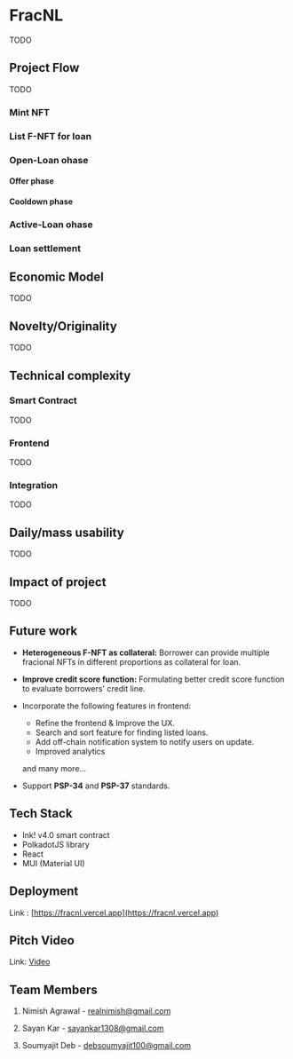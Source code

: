 # FracNL

TODO

## Project Flow

TODO

### Mint NFT

### List F-NFT for loan

### Open-Loan ohase

#### Offer phase

#### Cooldown phase

### Active-Loan ohase

### Loan settlement

## Economic Model

TODO

## Novelty/Originality
  
TODO

## Technical complexity

### Smart Contract

TODO

### Frontend

TODO

### Integration

TODO

## Daily/mass usability

TODO

## Impact of project

TODO

## Future work

* **Heterogeneous F-NFT as collateral:** Borrower can provide multiple fracional NFTs in different proportions as collateral for loan.

* **Improve credit score function:** Formulating better credit score function to evaluate borrowers' credit line.

* Incorporate the following features in frontend:

    * Refine the frontend & Improve the UX.
    * Search and sort feature for finding listed loans.
    * Add off-chain notification system to notify users on update.
    * Improved analytics

    and many more…

* Support **PSP-34** and **PSP-37** standards.

## Tech Stack

* Ink! v4.0 smart contract
* PolkadotJS library
* React
* MUI (Material UI)

## Deployment 

Link : [https://fracnl.vercel.app](https://fracnl.vercel.app)

## Pitch Video

Link: [Video](https://www.youtube.com/watch?v=<TODO>)

## Team Members

1. Nimish Agrawal - realnimish@gmail.com

2. Sayan Kar - sayankar1308@gmail.com

3. Soumyajit Deb - debsoumyajit100@gmail.com
